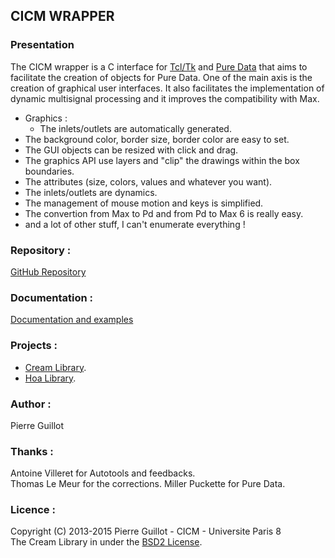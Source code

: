 ## CICM WRAPPER

### Presentation

The CICM wrapper is a C interface for [Tcl/Tk](https://www.tcl.tk/ "Tcl/Tk") and [Pure Data](http://msp.ucsd.edu/software.html "PD") that aims to facilitate the creation of objects for Pure Data. One of the main axis is the creation of graphical user interfaces. It also facilitates the implementation of dynamic multisignal processing and it improves the compatibility with Max.

- Graphics :
	- The inlets/outlets are automatically generated.
- The background color, border size, border color are easy to set.
- The GUI objects can be resized with click and drag.
- The graphics API use layers and "clip" the drawings within the box boundaries.
- The attributes (size, colors, values and whatever you want).
- The inlets/outlets are dynamics.
- The management of mouse motion and keys is simplified.
- The convertion from Max to Pd and from Pd to Max 6 is really easy.
- and a lot of other stuff, I can't enumerate everything !

### Repository :

[GitHub Repository](https://github.com/CICM/CicmWrapper "Repository")

### Documentation :

[Documentation and examples](http://cicm.github.io/CicmWrapper "Documentation")

### Projects :

- [Cream Library](https://github.com/CICM/CreamLibrary "Cream").
- [Hoa Library](https://github.com/CICM/HoaLibrary-Light "Hoa").

### Author :

Pierre Guillot

### Thanks :

 Antoine Villeret for Autotools and feedbacks.  
 Thomas Le Meur for the corrections.
 Miller Puckette for Pure Data.

### Licence : 

Copyright (C) 2013-2015 Pierre Guillot - CICM - Universite Paris 8  
The Cream Library in under the [BSD2 License](http://opensource.org/licenses/BSD-2-Clause "BSD2").


